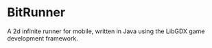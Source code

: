 # BitRunner
A 2d infinite runner for mobile, written in Java using the LibGDX game development framework.
